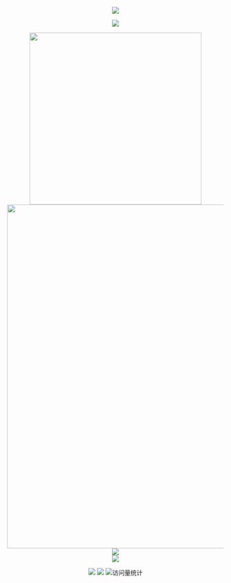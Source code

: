 <!-- https://github.com/kyechan99/capsule-render -->
<p align="center">
<img src="https://capsule-render.vercel.app/api?type=waving&color=timeGradient&height=260&&section=header&text=HI%20THERE!&fontSize=90&fontAlign=50&fontAlignY=30&desc=I%20am%20WeiYang!&descAlign=50&descSize=30&descAlignY=60&animation=twinkling">
</p>
 
<!-- https://github.com/DenverCoder1/readme-typing-svg -->
<p align="center">
<img src="https://readme-typing-svg.demolab.com/?font=Orbitron&pause=1000&width=435&lines=console.log(%22Hello%2C%20World%22);%E5%B0%8F%E9%AD%8F%E5%90%8C%E5%AD%A6%E7%A5%9D%E5%A4%A7%E5%AE%B6%E5%AD%A6%E4%B9%A0%E5%BF%AB%E4%B9%90!&center=true&size=27" />
</p>
 
<p align="center">
<!-- https://github.com/anuraghazra/github-readme-stats -->
<!-- <img align="center" width="400" src="https://github-readme-stats.vercel.app/api?username=wy1348666498&theme=transparent&include_all_commits=true&show_icons=true&hide_border=true" /> -->
<!-- https://github.com/DenverCoder1/github-readme-streak-stats -->
<img align="center" width="400" src="https://streak-stats.demolab.com?user=wy1348666498&theme=transparent&date_format=%5BY.%5Dn.j&hide_border=true" />
<br/>
<!-- https://github.com/Ashutosh00710/github-readme-activity-graph -->
<img width="800" src="https://github-readme-activity-graph.vercel.app/graph?username=wy1348666498&theme=github-compact&hide_border=true&area=true">
<br/>
<!-- https://github.com/anuraghazra/github-readme-stats -->
<img align="center" src="https://github-readme-stats.vercel.app/api/top-langs/?username=wy1348666498&theme=transparent&hide_border=true&layout=donut-vertical&langs_count=6" />
<br/>
<!-- https://github.com/tandpfun/skill-icons -->
<img align="center" src="https://skillicons.dev/icons?i=html,js,ts,vue,react,nodejs,nestjs,mysql,mongodb,redis,rabbitmq&theme=light" />
</p>
 
<!-- https://github.com/badges/shields -->
<p align="center">
<a href="https://github.com/wy1348666498"><img src="https://img.shields.io/badge/GitHub-wy1348666498-blue?logo=github" /></a>
<img src="https://img.shields.io/badge/QQ-1348666498-green?logo=tencentqq" />
 <img src="https://komarev.com/ghpvc/?username=wy1348666498&label=Views&color=orange&style=flat" alt="访问量统计" />
</p>
